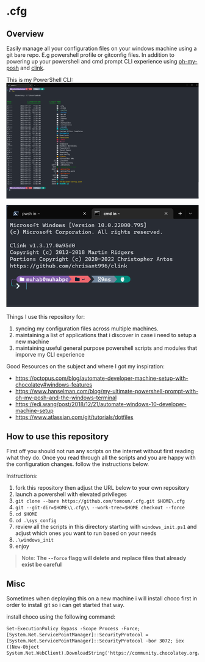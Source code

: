 # .cfg

## Overview
Easily manage all your configuration files on your windows machine using a
git bare repo. E.g powershell profile or gitconfig files. In addition to
powering up your powershell and cmd prompt CLI experience using
[oh-my-posh](https://ohmyposh.dev/) and
[clink](https://mridgers.github.io/clink/).

This is my PowerShell CLI:
![alt text](.readme/powershell.png)

![alt text](.readme/cmd.png)

Things I use this repository for:

1. syncing my configuration files across multiple machines.
2. maintaining a list of applications that i discover in case i need to
setup a new machine
3. maintaining useful general purpose powershell scripts and modules that
imporve my CLI experience

Good Resources on the subject and where I got my inspiration:

* <https://octopus.com/blog/automate-developer-machine-setup-with-chocolatey#windows-features>
* <https://www.hanselman.com/blog/my-ultimate-powershell-prompt-with-oh-my-posh-and-the-windows-terminal>
* <https://edi.wang/post/2018/12/21/automate-windows-10-developer-machine-setup>
* <https://www.atlassian.com/git/tutorials/dotfiles>


## How to use this repository

First off you should not run any scripts on the internet without first reading
what they do. Once you read through all the scripts and you are happy with the
configuration changes. follow the instructions below.

Instructions:

1. fork this repository then adjust the URL below to your own
repository
2. launch a powershell with elevated privileges
3. `git clone --bare https://github.com/tomoum/.cfg.git $HOME\.cfg`
4. `git --git-dir=$HOME\\.cfg\\ --work-tree=$HOME checkout --force`
5. `cd $HOME`
6. `cd .\sys_config`
7. review all the scripts in this directory starting with `windows_init.ps1` and adjust which
ones you want to run based on your needs
8. `.\windows_init`
9. enjoy


>Note:
>**The `--force` flagg will delete and replace files that already
exist be careful**

## Misc

Sometimes when deploying this on a new machine i will install choco first in order to install git so i can get started that way.

install choco using the following command:

```shell
Set-ExecutionPolicy Bypass -Scope Process -Force; [System.Net.ServicePointManager]::SecurityProtocol = [System.Net.ServicePointManager]::SecurityProtocol -bor 3072; iex ((New-Object System.Net.WebClient).DownloadString('https://community.chocolatey.org/install.ps1'))
```
